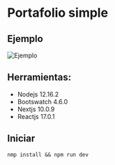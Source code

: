 # Portafolio simple

## Ejemplo

![Ejemplo](/example/portafolio_simple.png)

## Herramientas:

- Nodejs 12.16.2
- Bootswatch 4.6.0
- Nextjs 10.0.9
- Reactjs 17.0.1

## Iniciar

`nmp install && npm run dev`
